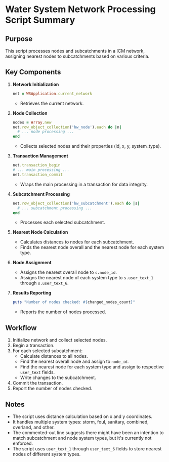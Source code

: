 # Water System Network Processing Script Summary

## Purpose
This script processes nodes and subcatchments in a ICM network, assigning nearest nodes to subcatchments based on various criteria.

## Key Components

1. **Network Initialization**
   ```ruby
   net = WSApplication.current_network
   ```
   - Retrieves the current network.

2. **Node Collection**
   ```ruby
   nodes = Array.new
   net.row_object_collection('hw_node').each do |n|
     # ... node processing ...
   end
   ```
   - Collects selected nodes and their properties (id, x, y, system_type).

3. **Transaction Management**
   ```ruby
   net.transaction_begin
   # ... main processing ...
   net.transaction_commit
   ```
   - Wraps the main processing in a transaction for data integrity.

4. **Subcatchment Processing**
   ```ruby
   net.row_object_collection('hw_subcatchment').each do |s|
     # ... subcatchment processing ...
   end
   ```
   - Processes each selected subcatchment.

5. **Nearest Node Calculation**
   - Calculates distances to nodes for each subcatchment.
   - Finds the nearest node overall and the nearest node for each system type.

6. **Node Assignment**
   - Assigns the nearest overall node to `s.node_id`.
   - Assigns the nearest node of each system type to `s.user_text_1` through `s.user_text_6`.

7. **Results Reporting**
   ```ruby
   puts "Number of nodes checked: #{changed_nodes_count}"
   ```
   - Reports the number of nodes processed.

## Workflow
1. Initialize network and collect selected nodes.
2. Begin a transaction.
3. For each selected subcatchment:
   - Calculate distances to all nodes.
   - Find the nearest overall node and assign to `node_id`.
   - Find the nearest node for each system type and assign to respective `user_text` fields.
   - Write changes to the subcatchment.
4. Commit the transaction.
5. Report the number of nodes checked.

## Notes
- The script uses distance calculation based on x and y coordinates.
- It handles multiple system types: storm, foul, sanitary, combined, overland, and other.
- The commented-out line suggests there might have been an intention to match subcatchment and node system types, but it's currently not enforced.
- The script uses `user_text_1` through `user_text_6` fields to store nearest nodes of different system types.